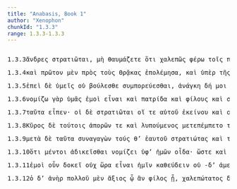 ```yaml
---
title: "Anabasis, Book 1"
author: "Xenophon"
chunkId: "1.3.3"
range: 1.3.3-1.3.3
---
```


<pre class="greek prose syntax" data-urn="urn:cts:greekLit:tlg0032.tlg006"><p><span class="subdoc" data-subdoc="1.3.3">1.3.3</span><span class="sentence"><span class=" vocative" data-def="nar-, ner-, nṛ-, nṛ" data-flags="n-p---mv-" data-head="5" data-id="1" data-lemma="ἀνήρ">ἄνδρες </span><span class=" vocative" data-def="soldier, professional soldier, soldier" data-flags="n-p---mv-" data-head="1" data-id="2" data-lemma="στρατιώτης">στρατιῶται</span><span class=" " data-flags="u--------" data-head="0" data-id="3" data-lemma=",">, </span><span class=" " data-flags="d--------" data-head="5" data-id="4" data-lemma="μή">μὴ </span><span class="verb " data-def="wonder, marvel, marvel at, wonder" data-flags="v2ppia---" data-head="0" data-id="5" data-lemma="θαυμάζω">θαυμάζετε </span><span class=" " data-flags="c--------" data-head="5" data-id="6" data-lemma="ὅτι">ὅτι </span><span class=" " data-def="difficult, hard to bear, painful, grievous, severity" data-flags="d--------" data-head="8" data-id="7" data-lemma="χαλεπός">χαλεπῶς </span><span class="verb " data-def="fero, beran, bhárati" data-flags="v1spia---" data-head="6" data-id="8" data-lemma="φέρω">φέρω </span><span class=" dative" data-flags="l-p---nd-" data-head="11" data-id="9" data-lemma="ὁ">τοῖς </span><span class="verb dative" data-flags="v-pppand-" data-head="11" data-id="10" data-lemma="πάρειμι">παροῦσι </span><span class=" dative" data-def="deed, act, act, occurrence, matter, affair" data-flags="n-p---nd-" data-head="8" data-id="11" data-lemma="πρᾶγμα">πράγμασιν</span><span class=" " data-flags="u--------" data-head="0" data-id="12" data-lemma=".">. </span></span><span class="sentence"><span class=" dative" data-def="I at least, for my part, indeed, for myself, me, we two" data-flags="p-s---md-" data-head="3" data-id="1" data-lemma="ἐγώ">ἐμοὶ </span><span class=" " data-def="for, yes, . . , no, ay doubtless" data-flags="d--------" data-head="16" data-id="2" data-lemma="γάρ">γὰρ </span><span class=" nominative" data-def="guest-friend, guest, visitor" data-flags="n-s---mn-" data-head="5" data-id="3" data-lemma="ξένος">ξένος </span><span class=" nominative" data-def="the elder Cyrus" data-flags="n-s---mn-" data-head="16" data-id="4" data-lemma="Κῦρος">Κῦρος </span><span class="verb " data-def="come into a new state of being, come into being, to be born" data-flags="v3saim---" data-head="16" data-id="5" data-lemma="γίγνομαι">ἐγένετο </span><span class=" " data-flags="d--------" data-head="16" data-id="6" data-lemma="καί">καί </span><span class=" accusative" data-def="I at least, for my part, indeed, for myself, me, we two" data-flags="p-s---ma-" data-head="15" data-id="7" data-lemma="ἐγώ">με </span><span class="verb accusative" data-def="flee, take flight, ran, flee" data-flags="v-sppama-" data-head="15" data-id="8" data-lemma="φεύγω">φεύγοντα </span><span class=" " data-def="from out of, from, out of, forth from" data-flags="r--------" data-head="8" data-id="9" data-lemma="ἐκ">ἐκ </span><span class=" genitive" data-flags="l-s---fg-" data-head="11" data-id="10" data-lemma="ὁ">τῆς </span><span class=" genitive" data-def="of one's fathers, one's fatherland, country, of one's sires" data-flags="n-s---fg-" data-head="9" data-id="11" data-lemma="πατρίς">πατρίδος </span><span class=" accusative" data-flags="l-p---na-" data-head="14" data-id="12" data-lemma="ὁ">τά </span><span class=" " data-flags="d--------" data-head="16" data-id="13" data-lemma="τε">τε </span><span class=" accusative" data-flags="p-p---na-" data-head="15" data-id="14" data-lemma="ἄλλος">ἄλλα </span><span class="verb " data-def="honour, revere, reverence, bestow honours, reward" data-flags="v3saia---" data-head="16" data-id="15" data-lemma="τιμάω">ἐτίμησε </span><span class=" " data-flags="c--------" data-head="0" data-id="16" data-lemma="καί">καὶ </span><span class=" accusative" data-def="numberless, countless, infinite, measureless, immense, in finite, boundless" data-flags="a-p---ma-" data-head="19" data-id="17" data-lemma="μυρίος">μυρίους </span><span class="verb " data-def="Aër, give freely, to be ready to give, offer" data-flags="v3saia---" data-head="16" data-id="18" data-lemma="δίδωμι">ἔδωκε </span><span class=" accusative" data-def="dariku" data-flags="n-p---ma-" data-head="18" data-id="19" data-lemma="Δαρεικός">δαρεικούς</span><span class=" " data-flags="u--------" data-head="0" data-id="20" data-lemma="·">· </span></span><span class="sentence"><span class=" accusative" data-flags="p-p---ma-" data-head="3" data-id="1" data-lemma="ὅς">οὓς </span><span class=" nominative" data-def="I at least, for my part, indeed, for myself, me, we two" data-flags="p-s---mn-" data-head="14" data-id="2" data-lemma="ἐγώ">ἐγὼ </span><span class="verb nominative" data-def="a, take, receive" data-flags="v-sapamn-" data-head="14" data-id="3" data-lemma="λαμβάνω">λαβὼν </span><span class=" " data-flags="d--------" data-head="8" data-id="4" data-lemma="οὐ">οὐκ </span><span class=" " data-def="into, to, into" data-flags="r--------" data-head="8" data-id="5" data-lemma="εἰς">εἰς </span><span class=" accusative" data-flags="l-s---na-" data-head="7" data-id="6" data-lemma="ὁ">τὸ </span><span class=" accusative" data-def="one's own, pertaining to oneself, private, personal, private" data-flags="a-s---na-" data-head="5" data-id="7" data-lemma="ἴδιος">ἴδιον </span><span class="verb " data-def="place, put, lay down, set, down in" data-flags="v1saim---" data-head="11" data-id="8" data-lemma="κατατίθημι">κατεθέμην </span><span class=" dative" data-def="I at least, for my part, indeed, for myself, me, we two" data-flags="p-s---md-" data-head="12" data-id="9" data-lemma="ἐγώ">ἐμοὶ </span><span class=" " data-flags="d--------" data-head="12" data-id="10" data-lemma="οὐ">οὐ </span><span class=" " data-flags="c--------" data-head="14" data-id="11" data-lemma="δέ">-δὲ </span><span class="verb " data-def="squander in luxury, revelling" data-flags="v1saia---" data-head="11" data-id="12" data-lemma="καθηδυπαθέω">καθηδυπάθησα</span><span class=" " data-flags="u--------" data-head="0" data-id="13" data-lemma=",">, </span><span class=" " data-def="otheruise, but, not only . . but" data-flags="c--------" data-head="0" data-id="14" data-lemma="ἀλλά">ἀλλ’ </span><span class=" " data-def="into, to, into" data-flags="r--------" data-head="17" data-id="15" data-lemma="εἰς">εἰς </span><span class=" accusative" data-def="thou, thou at least, for thy part, you two, both of you" data-flags="p-p---ma-" data-head="15" data-id="16" data-lemma="σύ">ὑμᾶς </span><span class="verb " data-def="spend, to spend, defrayed" data-flags="v1siia---" data-head="14" data-id="17" data-lemma="δαπανάω">ἐδαπάνων</span><span class=" " data-flags="u--------" data-head="0" data-id="18" data-lemma=".">. </span></span></p><p><span class="subdoc" data-subdoc="1.3.4">1.3.4</span><span class="sentence"><span class=" " data-flags="d--------" data-head="9" data-id="1" data-lemma="καί">καὶ </span><span class=" accusative" data-flags="a-s---na-" data-head="7" data-id="2" data-lemma="πρῶτος">πρῶτον </span><span class=" " data-def="indeed, of a truth, but, indeed" data-flags="d--------" data-head="9" data-id="3" data-lemma="μέν">μὲν </span><span class=" " data-def="on the side of, in the direction of, from, at, to, práti" data-flags="r--------" data-head="7" data-id="4" data-lemma="πρός">πρὸς </span><span class=" accusative" data-flags="l-p---ma-" data-head="6" data-id="5" data-lemma="ὁ">τοὺς </span><span class=" accusative" data-flags="n-p---ma-" data-head="4" data-id="6" data-lemma="Θράκιος">Θρᾷκας </span><span class="verb " data-def="to be at war, make war, with" data-flags="v1saia---" data-head="9" data-id="7" data-lemma="πολεμέω">ἐπολέμησα</span><span class=" " data-flags="u--------" data-head="0" data-id="8" data-lemma=",">, </span><span class=" " data-flags="c--------" data-head="0" data-id="9" data-lemma="καί">καὶ </span><span class=" " data-def="upaári, ufar, ofer" data-flags="r--------" data-head="13" data-id="10" data-lemma="ὑπέρ">ὑπὲρ </span><span class=" genitive" data-flags="l-s---fg-" data-head="12" data-id="11" data-lemma="ὁ">τῆς </span><span class=" genitive" data-def="part of Phthiotis, Northern Greece, all lands inhabited by Hellenes" data-flags="n-s---fg-" data-head="10" data-id="12" data-lemma="Ἑλλάς">Ἑλλάδος </span><span class="verb " data-def="to be an avenger, exact, seek to exact vengeance for, avenge, avenge" data-flags="v1siie---" data-head="9" data-id="13" data-lemma="τιμωρέω">ἐτιμωρούμην </span><span class=" " data-def="mip, miti, mit, in the midst of, among, between" data-flags="r--------" data-head="13" data-id="14" data-lemma="μετά">μεθ’ </span><span class=" genitive" data-def="thou, thou at least, for thy part, you two, both of you" data-flags="p-p---mg-" data-head="14" data-id="15" data-lemma="σύ">ὑμῶν</span><span class=" " data-flags="u--------" data-head="0" data-id="16" data-lemma=",">, </span><span class=" " data-def="from out of, from, out of, forth from" data-flags="r--------" data-head="21" data-id="17" data-lemma="ἐκ">ἐκ </span><span class=" genitive" data-flags="l-s---fg-" data-head="19" data-id="18" data-lemma="ὁ">τῆς </span><span class=" genitive" data-flags="n-s---fg-" data-head="17" data-id="19" data-lemma="Χερσόνησος">Χερρονήσου </span><span class=" accusative" data-def="self, him, her, it, the very one, the same" data-flags="p-p---ma-" data-head="21" data-id="20" data-lemma="αὐτός">αὐτοὺς </span><span class="verb nominative" data-def="drive out, drive afield, drive out, expel from" data-flags="v-sppamn-" data-head="13" data-id="21" data-lemma="ἐξελαύνω">ἐξελαύνων </span><span class="verb accusative" data-def="will, wish, be willing, wish is will, willed" data-flags="v-pppema-" data-head="20" data-id="22" data-lemma="βούλομαι">βουλομένους </span><span class="verb " data-def="take away from, took, from" data-flags="v--pne---" data-head="22" data-id="23" data-lemma="ἀφαιρέω">ἀφαιρεῖσθαι </span><span class=" accusative" data-flags="l-p---ma-" data-head="26" data-id="24" data-lemma="ὁ">τοὺς </span><span class="verb accusative" data-def="dwell in, to dwell in, dwell in" data-flags="v-pppama-" data-head="26" data-id="25" data-lemma="ἐνοικέω">ἐνοικοῦντας </span><span class=" accusative" data-def="the Thessalian tribe of which Hellen was the reputed chief, non-Egyptian, pagan" data-flags="n-p---ma-" data-head="23" data-id="26" data-lemma="Ἕλλην">Ἕλληνας </span><span class=" accusative" data-flags="l-s---fa-" data-head="28" data-id="27" data-lemma="ὁ">τὴν </span><span class=" accusative" data-def="earth, heaven, land" data-flags="n-s---fa-" data-head="23" data-id="28" data-lemma="γῆ">γῆν</span><span class=" " data-flags="u--------" data-head="0" data-id="29" data-lemma=".">. </span></span><span class="sentence"><span class=" " data-def="" data-flags="c--------" data-head="8" data-id="1" data-lemma="ἐπειδή">ἐπειδὴ </span><span class=" " data-flags="d--------" data-head="8" data-id="2" data-lemma="δέ">δὲ </span><span class=" nominative" data-def="the elder Cyrus" data-flags="n-s---mn-" data-head="4" data-id="3" data-lemma="Κῦρος">Κῦρος </span><span class="verb " data-def="call, summon, they had been summoned, demand, require" data-flags="v3siia---" data-head="1" data-id="4" data-lemma="καλέω">ἐκάλει</span><span class=" " data-flags="u--------" data-head="0" data-id="5" data-lemma=",">, </span><span class="verb nominative" data-def="a, take, receive" data-flags="v-sapamn-" data-head="8" data-id="6" data-lemma="λαμβάνω">λαβὼν </span><span class=" accusative" data-def="thou, thou at least, for thy part, you two, both of you" data-flags="p-p---ma-" data-head="6" data-id="7" data-lemma="σύ">ὑμᾶς </span><span class="verb " data-def="make to go, carry, convey, carry, ferry over" data-flags="v1siie---" data-head="0" data-id="8" data-lemma="πορεύω">ἐπορευόμην</span><span class=" " data-flags="u--------" data-head="0" data-id="9" data-lemma=",">, </span><span class=" " data-def="in that place, there, in which place, where, wherever" data-flags="c--------" data-head="8" data-id="10" data-lemma="ἵνα">ἵνα </span><span class=" " data-flags="c--------" data-head="14" data-id="11" data-lemma="εἰ">εἴ </span><span class=" accusative" data-def="any one, any thing, who? what?, si se" data-flags="p-s---na-" data-head="13" data-id="12" data-lemma="τις">τι </span><span class="verb " data-flags="v3spoe---" data-head="11" data-id="13" data-lemma="δέω">δέοιτο </span><span class="verb " data-def="help, aid, succour, to be of use, service" data-flags="v1spoa---" data-head="10" data-id="14" data-lemma="ὠφελέω">ὠφελοίην </span><span class=" accusative" data-def="self, him, her, it, the very one, the same" data-flags="p-s---ma-" data-head="14" data-id="15" data-lemma="αὐτός">αὐτὸν </span><span class=" " data-def="over against, a/nti, ante" data-flags="r--------" data-head="19" data-id="16" data-lemma="ἀντί">ἀνθ’ </span><span class=" genitive" data-flags="p-p---ng-" data-head="16" data-id="17" data-lemma="ὅς">ὧν </span><span class=" " data-def="well, well, thoroughly, competently, cunning" data-flags="d--------" data-head="19" data-id="18" data-lemma="εὖ">εὖ </span><span class="verb " data-def="have, done to one, suffer, do" data-flags="v1saia---" data-head="14" data-id="19" data-lemma="πάσχω">ἔπαθον </span><span class=" " data-def="úpa, uf, from under" data-flags="r--------" data-head="19" data-id="20" data-lemma="ὑπό">ὑπ’ </span><span class=" genitive" data-def="the person there, that person, thing, the more remote" data-flags="p-s---mg-" data-head="20" data-id="21" data-lemma="ἐκεῖνος">ἐκείνου</span><span class=" " data-flags="u--------" data-head="0" data-id="22" data-lemma=".">. </span></span></p><p><span class="subdoc" data-subdoc="1.3.5">1.3.5</span><span class="sentence"><span class=" " data-flags="c--------" data-head="26" data-id="1" data-lemma="ἐπεί">ἐπεὶ </span><span class=" " data-flags="d--------" data-head="26" data-id="2" data-lemma="δέ">δὲ </span><span class=" nominative" data-def="thou, thou at least, for thy part, you two, both of you" data-flags="p-p---mn-" data-head="5" data-id="3" data-lemma="σύ">ὑμεῖς </span><span class=" " data-flags="d--------" data-head="5" data-id="4" data-lemma="οὐ">οὐ </span><span class="verb " data-def="will, wish, be willing, wish is will, willed" data-flags="v2ppie---" data-head="1" data-id="5" data-lemma="βούλομαι">βούλεσθε </span><span class="verb " data-def="come, go, proceed together, assemble" data-flags="v--pne---" data-head="5" data-id="6" data-lemma="συμπορεύομαι">συμπορεύεσθαι</span><span class=" " data-flags="u--------" data-head="0" data-id="7" data-lemma=",">, </span><span class=" nominative" data-def="force, constraint, necessity, perforce, of necessity, forcibly, by force" data-flags="n-s---fn-" data-head="26" data-id="8" data-lemma="ἀνάγκη">ἀνάγκη </span><span class=" " data-flags="d--------" data-head="8" data-id="9" data-lemma="δή">δή </span><span class=" dative" data-def="I at least, for my part, indeed, for myself, me, we two" data-flags="p-s---md-" data-head="8" data-id="10" data-lemma="ἐγώ">μοι </span><span class=" " data-flags="d--------" data-head="18" data-id="11" data-lemma="ἤ">ἢ </span><span class=" accusative" data-def="thou, thou at least, for thy part, you two, both of you" data-flags="p-p---ma-" data-head="13" data-id="12" data-lemma="σύ">ὑμᾶς </span><span class="verb accusative" data-def="give beforehand, pay in advance, give first, give up" data-flags="v-sapama-" data-head="17" data-id="13" data-lemma="προδίδωμι">προδόντα </span><span class=" dative" data-flags="l-s---fd-" data-head="16" data-id="14" data-lemma="ὁ">τῇ </span><span class=" genitive" data-def="the elder Cyrus" data-flags="n-s---mg-" data-head="16" data-id="15" data-lemma="Κῦρος">Κύρου </span><span class=" dative" data-def="affectionate regard, friendship, loving, affection" data-flags="n-s---fd-" data-head="17" data-id="16" data-lemma="φιλία">φιλίᾳ </span><span class="verb " data-flags="v--pne---" data-head="18" data-id="17" data-lemma="χράω">χρῆσθαι </span><span class=" " data-flags="c--------" data-head="26" data-id="18" data-lemma="ἤ">ἢ </span><span class=" " data-def="on the side of, in the direction of, from, at, to, práti" data-flags="r--------" data-head="21" data-id="19" data-lemma="πρός">πρὸς </span><span class=" accusative" data-def="the person there, that person, thing, the more remote" data-flags="p-s---ma-" data-head="19" data-id="20" data-lemma="ἐκεῖνος">ἐκεῖνον </span><span class="verb accusative" data-def="cheat by lies, beguile, to be cheated, deceived, I am" data-flags="v-sapmma-" data-head="24" data-id="21" data-lemma="ψεύδω">ψευσάμενον </span><span class=" " data-def="mip, miti, mit, in the midst of, among, between" data-flags="r--------" data-head="24" data-id="22" data-lemma="μετά">μεθ’ </span><span class=" genitive" data-def="thou, thou at least, for thy part, you two, both of you" data-flags="p-p---mg-" data-head="22" data-id="23" data-lemma="σύ">ὑμῶν </span><span class="verb " data-flags="v--pna---" data-head="18" data-id="24" data-lemma="εἰμί">εἶναι</span><span class=" " data-flags="u--------" data-head="0" data-id="25" data-lemma=".">. </span></span><span class="sentence"><span class=" " data-flags="c--------" data-head="7" data-id="1" data-lemma="εἰ">εἰ </span><span class=" " data-def="indeed, of a truth, but, indeed" data-flags="d--------" data-head="10" data-id="2" data-lemma="μέν">μὲν </span><span class=" " data-flags="d--------" data-head="7" data-id="3" data-lemma="δή">δὴ </span><span class=" accusative" data-def="observant of custom, rule, of social rule, well-ordered, civilized" data-flags="a-p---na-" data-head="5" data-id="4" data-lemma="δίκαιος">δίκαια </span><span class="verb " data-def="make, do, make, produce" data-flags="v1sasa---" data-head="1" data-id="5" data-lemma="ποιέω">ποιήσω </span><span class=" " data-flags="d--------" data-head="7" data-id="6" data-lemma="οὐ">οὐκ </span><span class="verb " data-def="" data-flags="v1sria---" data-head="10" data-id="7" data-lemma="οἶδα">οἶδα</span><span class=" " data-flags="u--------" data-head="0" data-id="8" data-lemma=",">, </span><span class="verb " data-def="take with the hand, grasp, seize, to take, having taken up" data-flags="v1sfim---" data-head="13" data-id="9" data-lemma="αἱρέω">αἱρήσομαι </span><span class=" " data-flags="c--------" data-head="0" data-id="10" data-lemma="δέ">δ’ </span><span class=" " data-def="certainly, in fact, really, really" data-flags="d--------" data-head="13" data-id="11" data-lemma="οὖν">οὖν </span><span class=" accusative" data-def="thou, thou at least, for thy part, you two, both of you" data-flags="p-p---ma-" data-head="9" data-id="12" data-lemma="σύ">ὑμᾶς </span><span class=" " data-flags="c--------" data-head="10" data-id="13" data-lemma="καί">καὶ </span><span class=" " data-def="with, Beiträge zur Lehre von den griechischen Präpositionen, in company with, together with" data-flags="r--------" data-head="20" data-id="14" data-lemma="σύν">σὺν </span><span class=" dative" data-def="thou, thou at least, for thy part, you two, both of you" data-flags="p-p---md-" data-head="14" data-id="15" data-lemma="σύ">ὑμῖν </span><span class=" nominative" data-flags="p-s---nn-" data-head="19" data-id="16" data-lemma="ὅς">ὅ </span><span class=" nominative" data-def="any one, any thing, who? what?, si se" data-flags="a-s---nn_" data-head="16" data-id="17" data-lemma="τις">τι </span><span class=" " data-flags="d--------" data-head="19" data-id="18" data-lemma="ἄν">ἂν </span><span class="verb " data-flags="v3spsa---" data-head="20" data-id="19" data-lemma="δέω">δέῃ </span><span class="verb " data-def="persuade, obey, obey" data-flags="v1sfim---" data-head="13" data-id="20" data-lemma="πείθω">πείσομαι</span><span class=" " data-flags="u--------" data-head="0" data-id="21" data-lemma=".">. </span></span><span class="sentence"><span class=" " data-flags="d--------" data-head="22" data-id="1" data-lemma="καί">καὶ </span><span class=" " data-flags="d--------" data-head="3" data-id="2" data-lemma="οὔποτε">οὔποτε </span><span class="verb " data-def="verbum, word, will say" data-flags="v3sfia---" data-head="22" data-id="3" data-lemma="ἐρῶ">ἐρεῖ </span><span class=" nominative" data-def="not one, no one, none, no set" data-flags="p-s---mn-" data-head="3" data-id="4" data-lemma="οὐδείς">οὐδεὶς </span><span class=" " data-def="so, thus, as, how" data-flags="c--------" data-head="3" data-id="5" data-lemma="ὡς">ὡς </span><span class=" nominative" data-def="I at least, for my part, indeed, for myself, me, we two" data-flags="p-s---mn-" data-head="20" data-id="6" data-lemma="ἐγώ">ἐγὼ </span><span class=" accusative" data-def="the Thessalian tribe of which Hellen was the reputed chief, non-Egyptian, pagan" data-flags="n-p---ma-" data-head="8" data-id="7" data-lemma="Ἕλλην">Ἕλληνας </span><span class="verb nominative" data-def="lead, carry, fetch, bring, taking, take with one" data-flags="v-sapamn-" data-head="20" data-id="8" data-lemma="ἄγω">ἀγαγὼν </span><span class=" " data-def="into, to, into" data-flags="r--------" data-head="8" data-id="9" data-lemma="εἰς">εἰς </span><span class=" accusative" data-flags="l-p---ma-" data-head="11" data-id="10" data-lemma="ὁ">τοὺς </span><span class=" accusative" data-def="barbarous, non-Greek, foreign, all non-Greek-speaking peoples" data-flags="n-p---ma-" data-head="9" data-id="11" data-lemma="βάρβαρος">βαρβάρους</span><span class=" " data-flags="u--------" data-head="0" data-id="12" data-lemma=",">, </span><span class="verb nominative" data-def="give beforehand, pay in advance, give first, give up" data-flags="v-sapamn-" data-head="20" data-id="13" data-lemma="προδίδωμι">προδοὺς </span><span class=" accusative" data-flags="l-p---ma-" data-head="15" data-id="14" data-lemma="ὁ">τοὺς </span><span class=" accusative" data-def="the Thessalian tribe of which Hellen was the reputed chief, non-Egyptian, pagan" data-flags="n-p---ma-" data-head="13" data-id="15" data-lemma="Ἕλλην">Ἕλληνας </span><span class=" accusative" data-flags="l-s---fa-" data-head="19" data-id="16" data-lemma="ὁ">τὴν </span><span class=" genitive" data-flags="l-p---mg-" data-head="18" data-id="17" data-lemma="ὁ">τῶν </span><span class=" genitive" data-def="barbarous, non-Greek, foreign, all non-Greek-speaking peoples" data-flags="n-p---mg-" data-head="19" data-id="18" data-lemma="βάρβαρος">βαρβάρων </span><span class=" accusative" data-def="affectionate regard, friendship, loving, affection" data-flags="n-s---fa-" data-head="20" data-id="19" data-lemma="φιλία">φιλίαν </span><span class="verb " data-def="take with the hand, grasp, seize, to take, having taken up" data-flags="v1saim---" data-head="5" data-id="20" data-lemma="αἱρέω">εἱλόμην</span><span class=" " data-flags="u--------" data-head="0" data-id="21" data-lemma=",">, </span><span class=" " data-def="otheruise, but, not only . . but" data-flags="c--------" data-head="0" data-id="22" data-lemma="ἀλλά">ἀλλ’ </span><span class=" " data-flags="c--------" data-head="33" data-id="23" data-lemma="ἐπεί">ἐπεὶ </span><span class=" nominative" data-def="thou, thou at least, for thy part, you two, both of you" data-flags="p-p---mn-" data-head="27" data-id="24" data-lemma="σύ">ὑμεῖς </span><span class=" dative" data-def="I at least, for my part, indeed, for myself, me, we two" data-flags="p-s---md-" data-head="28" data-id="25" data-lemma="ἐγώ">ἐμοὶ </span><span class=" " data-flags="d--------" data-head="27" data-id="26" data-lemma="οὐ">οὐ </span><span class="verb " data-def="to be willing, wish, wish to" data-flags="v2ppia---" data-head="23" data-id="27" data-lemma="ἐθέλω">θέλετε </span><span class="verb " data-def="persuade, obey, obey" data-flags="v--pne---" data-head="27" data-id="28" data-lemma="πείθω">πείθεσθαι</span><span class=" " data-flags="u--------" data-head="0" data-id="29" data-lemma=",">, </span><span class=" nominative" data-def="I at least, for my part, indeed, for myself, me, we two" data-flags="p-s---mn-" data-head="33" data-id="30" data-lemma="ἐγώ">ἐγὼ </span><span class=" " data-def="with, Beiträge zur Lehre von den griechischen Präpositionen, in company with, together with" data-flags="r--------" data-head="33" data-id="31" data-lemma="σύν">σὺν </span><span class=" dative" data-def="thou, thou at least, for thy part, you two, both of you" data-flags="p-p---md-" data-head="31" data-id="32" data-lemma="σύ">ὑμῖν </span><span class="verb " data-def="" data-flags="v1sfim---" data-head="34" data-id="33" data-lemma="ἕπομαι">ἕψομαι </span><span class=" " data-flags="c--------" data-head="22" data-id="34" data-lemma="καί">καὶ </span><span class=" nominative" data-flags="p-s---nn-" data-head="38" data-id="35" data-lemma="ὅς">ὅ </span><span class=" nominative" data-def="any one, any thing, who? what?, si se" data-flags="a-s---nn_" data-head="35" data-id="36" data-lemma="τις">τι </span><span class=" " data-flags="d--------" data-head="38" data-id="37" data-lemma="ἄν">ἂν </span><span class="verb " data-flags="v3spsa---" data-head="39" data-id="38" data-lemma="δέω">δέῃ </span><span class="verb " data-def="persuade, obey, obey" data-flags="v1sfim---" data-head="34" data-id="39" data-lemma="πείθω">πείσομαι</span><span class=" " data-flags="u--------" data-head="0" data-id="40" data-lemma=".">. </span></span></p><p><span class="subdoc" data-subdoc="1.3.6">1.3.6</span><span class="sentence"><span class="verb " data-def="use customarily, practise, to have, in common use" data-flags="v1spia---" data-head="13" data-id="1" data-lemma="νομίζω">νομίζω </span><span class=" " data-def="for, yes, . . , no, ay doubtless" data-flags="d--------" data-head="13" data-id="2" data-lemma="γάρ">γὰρ </span><span class=" accusative" data-def="thou, thou at least, for thy part, you two, both of you" data-flags="p-p---ma-" data-head="5" data-id="3" data-lemma="σύ">ὑμᾶς </span><span class=" dative" data-def="I at least, for my part, indeed, for myself, me, we two" data-flags="p-s---md-" data-head="10" data-id="4" data-lemma="ἐγώ">ἐμοὶ </span><span class="verb " data-flags="v--pna---" data-head="1" data-id="5" data-lemma="εἰμί">εἶναι </span><span class=" " data-flags="d--------" data-head="10" data-id="6" data-lemma="καί">καὶ </span><span class=" accusative" data-def="of one's fathers, one's fatherland, country, of one's sires" data-flags="n-s---fa-" data-head="10" data-id="7" data-lemma="πατρίς">πατρίδα </span><span class=" " data-flags="d--------" data-head="10" data-id="8" data-lemma="καί">καὶ </span><span class=" accusative" data-flags="n-p---ma-" data-head="10" data-id="9" data-lemma="φίλος">φίλους </span><span class=" " data-flags="c--------" data-head="5" data-id="10" data-lemma="καί">καὶ </span><span class=" accusative" data-def="fighting along with, leagued, allied with, ally" data-flags="n-p---ma-" data-head="10" data-id="11" data-lemma="σύμμαχος">συμμάχους</span><span class=" " data-flags="u--------" data-head="0" data-id="12" data-lemma=",">, </span><span class=" " data-flags="c--------" data-head="0" data-id="13" data-lemma="καί">καὶ </span><span class=" " data-def="with, Beiträge zur Lehre von den griechischen Präpositionen, in company with, together with" data-flags="r--------" data-head="19" data-id="14" data-lemma="σύν">σὺν </span><span class=" dative" data-def="thou, thou at least, for thy part, you two, both of you" data-flags="p-p---md-" data-head="14" data-id="15" data-lemma="σύ">ὑμῖν </span><span class=" " data-def="indeed, of a truth, but, indeed" data-flags="d--------" data-head="26" data-id="16" data-lemma="μέν">μὲν </span><span class=" " data-flags="d--------" data-head="19" data-id="17" data-lemma="ἄν">ἂν </span><span class="verb " data-def="forebode, presage, expect, suspect" data-flags="v1spie---" data-head="26" data-id="18" data-lemma="οἴομαι">οἶμαι </span><span class="verb " data-flags="v--pna---" data-head="18" data-id="19" data-lemma="εἰμί">εἶναι </span><span class=" nominative" data-def="valued, held in honour, worthy, valuable, prized" data-flags="a-s---mn-" data-head="19" data-id="20" data-lemma="τίμιος">τίμιος </span><span class=" " data-def="in some places, somewhere or other, wherever" data-flags="d--------" data-head="23" data-id="21" data-lemma="ὅπου">ὅπου </span><span class=" " data-def="if haply, if, soever" data-flags="c--------" data-head="19" data-id="22" data-lemma="ἐάν">ἂν </span><span class="verb " data-flags="v1spsa---" data-head="22" data-id="23" data-lemma="εἰμί">ὦ</span><span class=" " data-flags="u--------" data-head="0" data-id="24" data-lemma=",">, </span><span class=" genitive" data-def="thou, thou at least, for thy part, you two, both of you" data-flags="p-p---mg-" data-head="27" data-id="25" data-lemma="σύ">ὑμῶν </span><span class=" " data-flags="c--------" data-head="13" data-id="26" data-lemma="δέ">δὲ </span><span class=" nominative" data-def="desolate, lonely, solitary, desert parts, empty" data-flags="a-s---mn-" data-head="28" data-id="27" data-lemma="ἐρῆμος">ἔρημος </span><span class="verb nominative" data-flags="v-sppamn-" data-head="32" data-id="28" data-lemma="εἰμί">ὢν </span><span class=" " data-flags="d--------" data-head="31" data-id="29" data-lemma="οὐ">οὐκ </span><span class=" " data-flags="d--------" data-head="33" data-id="30" data-lemma="ἄν">ἂν </span><span class=" nominative" data-def="sufficing, becoming, befitting, sufficient, competent to do, sufficient" data-flags="a-s---mn-" data-head="33" data-id="31" data-lemma="ἱκανός">ἱκανὸς </span><span class="verb " data-def="forebode, presage, expect, suspect" data-flags="v1spie---" data-head="26" data-id="32" data-lemma="οἴομαι">οἶμαι </span><span class="verb " data-flags="v--pna---" data-head="32" data-id="33" data-lemma="εἰμί">εἶναι </span><span class=" " data-flags="d--------" data-head="38" data-id="34" data-lemma="οὔ">οὔ </span><span class=" " data-flags="d--------" data-head="40" data-id="35" data-lemma="τε">-τ’ </span><span class=" " data-flags="d--------" data-head="38" data-id="36" data-lemma="ἄν">ἂν </span><span class=" accusative" data-flags="n-s---ma-" data-head="38" data-id="37" data-lemma="φίλος">φίλον </span><span class="verb " data-def="help, aid, succour, to be of use, service" data-flags="v--ana---" data-head="40" data-id="38" data-lemma="ὠφελέω">ὠφελῆσαι </span><span class=" " data-flags="d--------" data-head="43" data-id="39" data-lemma="οὔ">οὔ </span><span class=" " data-flags="c--------" data-head="31" data-id="40" data-lemma="τε">-τ’ </span><span class=" " data-flags="d--------" data-head="43" data-id="41" data-lemma="ἄν">ἂν </span><span class=" accusative" data-def="hated, hateful, hateful, hating, hostile" data-flags="n-s---ma-" data-head="43" data-id="42" data-lemma="ἐχθρός">ἐχθρὸν </span><span class="verb " data-def="raák[snull ]ati, ward off, turn aside, will ward" data-flags="v--anm---" data-head="40" data-id="43" data-lemma="ἀλέξω">ἀλέξασθαι</span><span class=" " data-flags="u--------" data-head="0" data-id="44" data-lemma=".">. </span></span><span class="sentence"><span class=" " data-def="so, thus, as, how" data-flags="d--------" data-head="4" data-id="1" data-lemma="ὡς">ὡς </span><span class=" genitive" data-def="I at least, for my part, indeed, for myself, me, we two" data-flags="p-s---mg-" data-head="4" data-id="2" data-lemma="ἐγώ">ἐμοῦ </span><span class=" " data-def="certainly, in fact, really, really" data-flags="d--------" data-head="12" data-id="3" data-lemma="οὖν">οὖν </span><span class="verb genitive" data-flags="v-sppamg-" data-head="12" data-id="4" data-lemma="εἶμι">ἰόντος </span><span class=" " data-def="by which, what way, in which, what direction" data-flags="d--------" data-head="14" data-id="5" data-lemma="ὅπη">ὅπῃ </span><span class=" " data-flags="d--------" data-head="12" data-id="6" data-lemma="ἄν">ἂν </span><span class=" " data-flags="d--------" data-head="8" data-id="7" data-lemma="καί">καὶ </span><span class=" nominative" data-def="thou, thou at least, for thy part, you two, both of you" data-flags="p-p---mn-" data-head="14" data-id="8" data-lemma="σύ">ὑμεῖς </span><span class=" " data-def="in this way, manner, so, thus, thus, as follows" data-flags="d--------" data-head="12" data-id="9" data-lemma="οὕτως">οὕτω </span><span class=" accusative" data-flags="l-s---fa-" data-head="11" data-id="10" data-lemma="ὁ">τὴν </span><span class=" accusative" data-def="means of knowing, mark, token, organ by which one perceives" data-flags="n-s---fa-" data-head="12" data-id="11" data-lemma="γνώμη">γνώμην </span><span class="verb " data-flags="v2ppia---" data-head="0" data-id="12" data-lemma="ἔχω">ἔχετε</span><span class=" " data-flags="u--------" data-head="0" data-id="13" data-lemma=".">. </span></span></p><p><span class="subdoc" data-subdoc="1.3.7">1.3.7</span><span class="sentence"><span class=" accusative" data-def="this, u, this man here" data-flags="p-p---na-" data-head="2" data-id="1" data-lemma="οὗτος">ταῦτα </span><span class="verb " data-def="said, avocam, vac" data-flags="v3saia---" data-head="0" data-id="2" data-lemma="εἶπον">εἶπεν</span><span class=" " data-flags="u--------" data-head="0" data-id="3" data-lemma="·">· </span></span><span class="sentence"><span class=" nominative" data-flags="l-p---mn-" data-head="3" data-id="1" data-lemma="ὁ">οἱ </span><span class=" " data-flags="d--------" data-head="19" data-id="2" data-lemma="δέ">δὲ </span><span class=" nominative" data-def="soldier, professional soldier, soldier" data-flags="n-p---mn-" data-head="8" data-id="3" data-lemma="στρατιώτης">στρατιῶται </span><span class=" nominative" data-flags="l-p---mn-" data-head="3" data-id="4" data-lemma="ὁ">οἵ </span><span class=" " data-flags="d--------" data-head="8" data-id="5" data-lemma="τε">τε </span><span class=" genitive" data-def="self, him, her, it, the very one, the same" data-flags="a-s---mg-" data-head="7" data-id="6" data-lemma="αὐτός">αὐτοῦ </span><span class=" genitive" data-def="the person there, that person, thing, the more remote" data-flags="p-s---mg-" data-head="3" data-id="7" data-lemma="ἐκεῖνος">ἐκείνου </span><span class=" " data-flags="c--------" data-head="19" data-id="8" data-lemma="καί">καὶ </span><span class=" nominative" data-flags="l-p---mn-" data-head="10" data-id="9" data-lemma="ὁ">οἱ </span><span class=" nominative" data-flags="p-p---mn-" data-head="8" data-id="10" data-lemma="ἄλλος">ἄλλοι </span><span class=" accusative" data-def="this, u, this man here" data-flags="p-p---na-" data-head="21" data-id="11" data-lemma="οὗτος">ταῦτα </span><span class="verb nominative" data-def="hear, hear, hear of, hear tell of" data-flags="v-papamn-" data-head="19" data-id="12" data-lemma="ἀκούω">ἀκούσαντες </span><span class=" " data-flags="c--------" data-head="21" data-id="13" data-lemma="ὅτι">ὅτι </span><span class=" " data-flags="d--------" data-head="15" data-id="14" data-lemma="οὐ">οὐ </span><span class="verb " data-def="Spir. Prooem., Eratosth.Prooem, say, affirm, assert, shall we say of" data-flags="v3spoa---" data-head="13" data-id="15" data-lemma="φημί">φαίη </span><span class=" " data-def="beside, from the side of, from beside, from, beside" data-flags="r--------" data-head="18" data-id="16" data-lemma="παρά">παρὰ </span><span class=" accusative" data-def="king, chief, captain, judge" data-flags="n-s---ma-" data-head="16" data-id="17" data-lemma="βασιλεύς">βασιλέα </span><span class="verb " data-def="make to go, carry, convey, carry, ferry over" data-flags="v--pne---" data-head="15" data-id="18" data-lemma="πορεύω">πορεύεσθαι </span><span class="verb " data-def="approve, applaud, commend, agree with, side with, assent, agree" data-flags="v3paia---" data-head="0" data-id="19" data-lemma="ἐπαινέω">ἐπῄνεσαν</span><span class=" " data-flags="u--------" data-head="0" data-id="20" data-lemma="·">· </span></span><span class="sentence"><span class=" " data-def="beside, from the side of, from beside, from, beside" data-flags="r--------" data-head="15" data-id="1" data-lemma="παρά">παρὰ </span><span class=" " data-flags="d--------" data-head="15" data-id="2" data-lemma="δέ">δὲ </span><span class=" genitive" data-flags="n-s---mg-" data-head="4" data-id="3" data-lemma="Ξένιος">Ξενίου </span><span class=" " data-flags="c--------" data-head="1" data-id="4" data-lemma="καί">καὶ </span><span class=" genitive" data-flags="n-s---mg-" data-head="4" data-id="5" data-lemma="Πασίων">Πασίωνος </span><span class=" nominative" data-flags="a-p---mnc" data-head="15" data-id="6" data-lemma="πλείων">πλείους </span><span class=" " data-flags="c--------" data-head="6" data-id="7" data-lemma="ἤ">ἢ </span><span class=" nominative" data-def="two thousand, Criti" data-flags="a-p---mn-" data-head="19" data-id="8" data-lemma="δισχίλιοι">δισχίλιοι </span><span class="verb nominative" data-def="a, take, receive" data-flags="v-papamn-" data-head="15" data-id="9" data-lemma="λαμβάνω">λαβόντες </span><span class=" accusative" data-flags="l-p---na-" data-head="11" data-id="10" data-lemma="ὁ">τὰ </span><span class=" accusative" data-def="tool, implement, tackle, tackling, ropes, halyards" data-flags="n-p---na-" data-head="12" data-id="11" data-lemma="ὅπλον">ὅπλα </span><span class=" " data-flags="c--------" data-head="9" data-id="12" data-lemma="καί">καὶ </span><span class=" accusative" data-flags="l-p---na-" data-head="14" data-id="13" data-lemma="ὁ">τὰ </span><span class=" accusative" data-flags="a-p---na-" data-head="12" data-id="14" data-lemma="σκευοφόρος">σκευοφόρα </span><span class="verb " data-def="encamp, bivouac, take up a position, to be stationed" data-flags="v3paim---" data-head="0" data-id="15" data-lemma="στρατοπεδεύω">ἐστρατοπεδεύσαντο </span><span class=" " data-def="beside, from the side of, from beside, from, beside" data-flags="r--------" data-head="15" data-id="16" data-lemma="παρά">παρὰ </span><span class=" dative" data-flags="n-s---md-" data-head="16" data-id="17" data-lemma="Κλέαρχος">Κλεάρχῳ</span><span class=" " data-flags="u--------" data-head="0" data-id="18" data-lemma=".">. </span></span></p><p><span class="subdoc" data-subdoc="1.3.8">1.3.8</span><span class="sentence"><span class=" nominative" data-def="the elder Cyrus" data-flags="n-s---mn-" data-head="8" data-id="1" data-lemma="Κῦρος">Κῦρος </span><span class=" " data-flags="d--------" data-head="8" data-id="2" data-lemma="δέ">δὲ </span><span class=" dative" data-def="this, u, this man here" data-flags="p-p---nd-" data-head="4" data-id="3" data-lemma="οὗτος">τούτοις </span><span class="verb nominative" data-flags="v-sppamn-" data-head="6" data-id="4" data-lemma="ἀπορέω">ἀπορῶν </span><span class=" " data-flags="d--------" data-head="6" data-id="5" data-lemma="τε">τε </span><span class=" " data-flags="c--------" data-head="8" data-id="6" data-lemma="καί">καὶ </span><span class="verb nominative" data-def="grieve, vex, distresses, does" data-flags="v-sppemn-" data-head="6" data-id="7" data-lemma="λυπέω">λυπούμενος </span><span class="verb " data-def="send after, for, having sent for" data-flags="v3siie---" data-head="0" data-id="8" data-lemma="μεταπέμπω">μετεπέμπετο </span><span class=" accusative" data-flags="l-s---ma-" data-head="10" data-id="9" data-lemma="ὁ">τὸν </span><span class=" accusative" data-flags="n-s---ma-" data-head="8" data-id="10" data-lemma="Κλέαρχος">Κλέαρχον</span><span class=" " data-flags="u--------" data-head="0" data-id="11" data-lemma="·">· </span></span><span class="sentence"><span class=" nominative" data-flags="l-s---mn-" data-head="9" data-id="1" data-lemma="ὁ">ὁ </span><span class=" " data-flags="d--------" data-head="9" data-id="2" data-lemma="δέ">δὲ </span><span class="verb " data-def="ibo, start, set out, was setting out" data-flags="v--pna---" data-head="6" data-id="3" data-lemma="ἔρχομαι">ἰέναι </span><span class=" " data-def="indeed, of a truth, but, indeed" data-flags="d--------" data-head="9" data-id="4" data-lemma="μέν">μὲν </span><span class=" " data-flags="d--------" data-head="6" data-id="5" data-lemma="οὐ">οὐκ </span><span class="verb " data-def="to be willing, wish, wish to" data-flags="v3siia---" data-head="9" data-id="6" data-lemma="ἐθέλω">ἤθελε</span><span class=" " data-flags="u--------" data-head="0" data-id="7" data-lemma=",">, </span><span class=" " data-def="secretly, by stealth, treacherously, imperceptibly" data-flags="d--------" data-head="12" data-id="8" data-lemma="λάθρῃ">λάθρᾳ </span><span class=" " data-flags="c--------" data-head="0" data-id="9" data-lemma="δέ">δὲ </span><span class=" genitive" data-flags="l-p---mg-" data-head="11" data-id="10" data-lemma="ὁ">τῶν </span><span class=" genitive" data-def="soldier, professional soldier, soldier" data-flags="n-p---mg-" data-head="8" data-id="11" data-lemma="στρατιώτης">στρατιωτῶν </span><span class="verb nominative" data-def="send, send, on" data-flags="v-sppamn-" data-head="15" data-id="12" data-lemma="πέμπω">πέμπων </span><span class=" dative" data-def="self, him, her, it, the very one, the same" data-flags="p-s---md-" data-head="12" data-id="13" data-lemma="αὐτός">αὐτῷ </span><span class=" accusative" data-def="messenger, envoy, one that announces, tells" data-flags="n-s---ma-" data-head="12" data-id="14" data-lemma="ἄγγελος">ἄγγελον </span><span class="verb " data-flags="v3siia---" data-head="9" data-id="15" data-lemma="λέγω">ἔλεγε </span><span class="verb " data-def="to be of good courage, to be over-bold, fear not" data-flags="v--pna---" data-head="15" data-id="16" data-lemma="θαρσέω">θαρρεῖν </span><span class=" " data-def="so, thus, as, how" data-flags="d--------" data-head="18" data-id="17" data-lemma="ὡς">ὡς </span><span class="verb genitive" data-def="set down, bring, to land" data-flags="v-pfpmng-" data-head="15" data-id="18" data-lemma="καθίστημι">καταστησομένων </span><span class=" genitive" data-def="this, u, this man here" data-flags="p-p---ng-" data-head="18" data-id="19" data-lemma="οὗτος">τούτων </span><span class=" " data-def="into, to, into" data-flags="r--------" data-head="18" data-id="20" data-lemma="εἰς">εἰς </span><span class=" accusative" data-flags="l-s---na-" data-head="22" data-id="21" data-lemma="ὁ">τὸ </span><span class="verb accusative" data-flags="v-sppana-" data-head="20" data-id="22" data-lemma="δέω">δέον</span><span class=" " data-flags="u--------" data-head="0" data-id="23" data-lemma=".">. </span></span><span class="sentence"><span class="verb " data-def="send after, for, having sent for" data-flags="v--pne---" data-head="3" data-id="1" data-lemma="μεταπέμπω">μεταπέμπεσθαι </span><span class=" " data-flags="d--------" data-head="3" data-id="2" data-lemma="δέ">δ’ </span><span class="verb " data-def="urge, drive on, exhort, bid, order" data-flags="v3siia---" data-head="0" data-id="3" data-lemma="κελεύω">ἐκέλευεν </span><span class=" accusative" data-def="self, him, her, it, the very one, the same" data-flags="p-s---ma-" data-head="1" data-id="4" data-lemma="αὐτός">αὐτόν</span><span class=" " data-flags="u--------" data-head="0" data-id="5" data-lemma="·">· </span></span><span class="sentence"><span class=" nominative" data-def="self, him, her, it, the very one, the same" data-flags="p-s---mn-" data-head="4" data-id="1" data-lemma="αὐτός">αὐτὸς </span><span class=" " data-flags="d--------" data-head="4" data-id="2" data-lemma="δέ">δ’ </span><span class=" " data-flags="d--------" data-head="4" data-id="3" data-lemma="οὐ">οὐκ </span><span class="verb " data-def="Spir. Prooem., Eratosth.Prooem, say, affirm, assert, shall we say of" data-flags="v3siia---" data-head="0" data-id="4" data-lemma="φημί">ἔφη </span><span class="verb " data-def="ibo, start, set out, was setting out" data-flags="v--pna---" data-head="4" data-id="5" data-lemma="ἔρχομαι">ἰέναι</span><span class=" " data-flags="u--------" data-head="0" data-id="6" data-lemma=".">. </span></span></p><p><span class="subdoc" data-subdoc="1.3.9">1.3.9</span><span class="sentence"><span class=" " data-def="mip, miti, mit, in the midst of, among, between" data-flags="r--------" data-head="19" data-id="1" data-lemma="μετά">μετὰ </span><span class=" " data-flags="d--------" data-head="19" data-id="2" data-lemma="δέ">δὲ </span><span class=" accusative" data-def="this, u, this man here" data-flags="p-p---na-" data-head="1" data-id="3" data-lemma="οὗτος">ταῦτα </span><span class="verb nominative" data-def="bring together, gather together, to, crowd" data-flags="v-sapamn-" data-head="19" data-id="4" data-lemma="συνάγω">συναγαγὼν </span><span class=" accusative" data-flags="l-p---ma-" data-head="8" data-id="5" data-lemma="ὁ">τούς </span><span class=" " data-flags="d--------" data-head="13" data-id="6" data-lemma="τε">θ’ </span><span class=" genitive" data-def="Stadtrecht von Gortyn, of himself, herself, itself, itself, absolutely" data-flags="p-s---mg-" data-head="8" data-id="7" data-lemma="ἑαυτοῦ">ἑαυτοῦ </span><span class=" accusative" data-def="soldier, professional soldier, soldier" data-flags="n-p---ma-" data-head="13" data-id="8" data-lemma="στρατιώτης">στρατιώτας </span><span class=" " data-flags="d--------" data-head="13" data-id="9" data-lemma="καί">καὶ </span><span class=" accusative" data-flags="l-p---ma-" data-head="11" data-id="10" data-lemma="ὁ">τοὺς </span><span class="verb accusative" data-def="come, go to, visit" data-flags="v-papama-" data-head="13" data-id="11" data-lemma="προσέρχομαι">προσελθόντας </span><span class=" dative" data-def="self, him, her, it, the very one, the same" data-flags="p-s---md-" data-head="11" data-id="12" data-lemma="αὐτός">αὐτῷ </span><span class=" " data-flags="c--------" data-head="4" data-id="13" data-lemma="καί">καὶ </span><span class=" genitive" data-flags="l-p---mg-" data-head="15" data-id="14" data-lemma="ὁ">τῶν </span><span class=" genitive" data-flags="p-p---mg-" data-head="17" data-id="15" data-lemma="ἄλλος">ἄλλων </span><span class=" accusative" data-flags="l-s---ma-" data-head="17" data-id="16" data-lemma="ὁ">τὸν </span><span class="verb accusative" data-def="will, wish, be willing, wish is will, willed" data-flags="v-sppema-" data-head="13" data-id="17" data-lemma="βούλομαι">βουλόμενον</span><span class=" " data-flags="u--------" data-head="0" data-id="18" data-lemma=",">, </span><span class="verb " data-flags="v3saia---" data-head="0" data-id="19" data-lemma="λέγω">ἔλεξε </span><span class=" accusative" data-def="such as this, such as you see, so great, so bad" data-flags="p-p---na-" data-head="19" data-id="20" data-lemma="τοιόσδε">τοιάδε</span><span class=" " data-flags="u--------" data-head="0" data-id="21" data-lemma=".">. </span></span><span class="sentence"><span class=" vocative" data-def="nar-, ner-, nṛ-, nṛ" data-flags="n-p---mv-" data-head="20" data-id="1" data-lemma="ἀνήρ">ἄνδρες </span><span class=" vocative" data-def="soldier, professional soldier, soldier" data-flags="n-p---mv-" data-head="1" data-id="2" data-lemma="στρατιώτης">στρατιῶται</span><span class=" " data-flags="u--------" data-head="0" data-id="3" data-lemma=",">, </span><span class=" nominative" data-flags="l-p---nn-" data-head="11" data-id="4" data-lemma="ὁ">τὰ </span><span class=" " data-def="indeed, of a truth, but, indeed" data-flags="d--------" data-head="20" data-id="5" data-lemma="μέν">μὲν </span><span class=" " data-flags="d--------" data-head="20" data-id="6" data-lemma="δή">δὴ </span><span class=" genitive" data-def="the elder Cyrus" data-flags="n-s---mg-" data-head="4" data-id="7" data-lemma="Κῦρος">Κύρου </span><span class=" nominative" data-flags="a-s---nn-" data-head="20" data-id="8" data-lemma="δῆλος">δῆλον </span><span class=" " data-flags="c--------" data-head="20" data-id="9" data-lemma="ὅτι">ὅτι </span><span class=" " data-def="in this way, manner, so, thus, thus, as follows" data-flags="d--------" data-head="11" data-id="10" data-lemma="οὕτως">οὕτως </span><span class="verb " data-flags="v3spia---" data-head="9" data-id="11" data-lemma="ἔχω">ἔχει </span><span class=" " data-def="on the side of, in the direction of, from, at, to, práti" data-flags="r--------" data-head="11" data-id="12" data-lemma="πρός">πρὸς </span><span class=" accusative" data-def="I at least, for my part, indeed, for myself, me, we two" data-flags="p-p---ma-" data-head="12" data-id="13" data-lemma="ἐγώ">ἡμᾶς </span><span class=" " data-def="like as, even as, as for instance, just as" data-flags="c--------" data-head="10" data-id="14" data-lemma="ὥσπερ">ὥσπερ </span><span class=" nominative" data-flags="l-p---nn-" data-head="16" data-id="15" data-lemma="ὁ">τὰ </span><span class=" nominative" data-def="our, our case, our part" data-flags="a-p---nn-" data-head="21" data-id="16" data-lemma="ἡμέτερος">ἡμέτερα </span><span class=" " data-def="on the side of, in the direction of, from, at, to, práti" data-flags="r--------" data-head="21" data-id="17" data-lemma="πρός">πρὸς </span><span class=" accusative" data-def="the person there, that person, thing, the more remote" data-flags="p-s---ma-" data-head="17" data-id="18" data-lemma="ἐκεῖνος">ἐκεῖνον</span><span class=" " data-flags="u--------" data-head="0" data-id="19" data-lemma="·">· </span></span><span class="sentence"><span class=" " data-flags="d--------" data-head="6" data-id="1" data-lemma="οὔ">οὔ </span><span class=" " data-flags="d--------" data-head="16" data-id="2" data-lemma="τε">-τε </span><span class=" " data-def="for, yes, . . , no, ay doubtless" data-flags="d--------" data-head="16" data-id="3" data-lemma="γάρ">γὰρ </span><span class=" nominative" data-def="I at least, for my part, indeed, for myself, me, we two" data-flags="p-p---mn-" data-head="22" data-id="4" data-lemma="ἐγώ">ἡμεῖς </span><span class=" genitive" data-def="the person there, that person, thing, the more remote" data-flags="p-s---mg-" data-head="7" data-id="5" data-lemma="ἐκεῖνος">ἐκείνου </span><span class=" " data-def="yet, still, ever, already" data-flags="d--------" data-head="22" data-id="6" data-lemma="ἔτι">ἔτι </span><span class=" nominative" data-def="soldier, professional soldier, soldier" data-flags="n-p---mn-" data-head="22" data-id="7" data-lemma="στρατιώτης">στρατιῶται</span><span class=" " data-flags="u--------" data-head="0" data-id="8" data-lemma=",">, </span><span class=" " data-flags="c--------" data-head="16" data-id="9" data-lemma="ἐπεί">ἐπεί </span><span class=" " data-def="at least, at any rate, iron, have" data-flags="d--------" data-head="12" data-id="10" data-lemma="γε">γε </span><span class=" " data-flags="d--------" data-head="12" data-id="11" data-lemma="οὐ">οὐ </span><span class="verb " data-def="follow along with, accompany, used to follow, tend" data-flags="v1ppie---" data-head="9" data-id="12" data-lemma="συνέπομαι">συνεπόμεθα </span><span class=" dative" data-def="self, him, her, it, the very one, the same" data-flags="p-s---md-" data-head="12" data-id="13" data-lemma="αὐτός">αὐτῷ</span><span class=" " data-flags="u--------" data-head="0" data-id="14" data-lemma=",">, </span><span class=" " data-flags="d--------" data-head="23" data-id="15" data-lemma="οὔ">οὔ </span><span class=" " data-flags="c--------" data-head="0" data-id="16" data-lemma="τε">-τε </span><span class=" nominative" data-def="the person there, that person, thing, the more remote" data-flags="p-s---mn-" data-head="23" data-id="17" data-lemma="ἐκεῖνος">ἐκεῖνος </span><span class=" " data-def="yet, still, ever, already" data-flags="d--------" data-head="20" data-id="18" data-lemma="ἔτι">ἔτι </span><span class=" dative" data-def="I at least, for my part, indeed, for myself, me, we two" data-flags="p-p---md-" data-head="20" data-id="19" data-lemma="ἐγώ">ἡμῖν </span><span class=" nominative" data-def="paymaster" data-flags="n-s---mn-" data-head="23" data-id="20" data-lemma="μισθοδότης">μισθοδότης</span><span class=" " data-flags="u--------" data-head="0" data-id="21" data-lemma=".">. </span></span></p><p><span class="subdoc" data-subdoc="1.3.10">1.3.10</span><span class="sentence"><span class=" " data-flags="c--------" data-head="7" data-id="1" data-lemma="ὅτι">ὅτι </span><span class=" " data-flags="d--------" data-head="7" data-id="2" data-lemma="μέντοι">μέντοι </span><span class="verb " data-def="to be, do wrong, those who have sinned" data-flags="v--pne---" data-head="4" data-id="3" data-lemma="ἀδικέω">ἀδικεῖσθαι </span><span class="verb " data-def="use customarily, practise, to have, in common use" data-flags="v3spia---" data-head="1" data-id="4" data-lemma="νομίζω">νομίζει </span><span class=" " data-def="úpa, uf, from under" data-flags="r--------" data-head="3" data-id="5" data-lemma="ὑπό">ὑφ’ </span><span class=" genitive" data-def="I at least, for my part, indeed, for myself, me, we two" data-flags="p-p---mg-" data-head="5" data-id="6" data-lemma="ἐγώ">ἡμῶν </span><span class="verb " data-def="" data-flags="v1sria---" data-head="0" data-id="7" data-lemma="οἶδα">οἶδα</span><span class=" " data-flags="u--------" data-head="0" data-id="8" data-lemma="·">· </span></span><span class="sentence"><span class=" " data-def="as being, inasmuch as, since it was, the actual" data-flags="d--------" data-head="6" data-id="1" data-lemma="ὥστε">ὥστε </span><span class=" " data-flags="d--------" data-head="6" data-id="2" data-lemma="καί">καὶ </span><span class="verb genitive" data-def="send after, for, having sent for" data-flags="v-sppemg-" data-head="6" data-id="3" data-lemma="μεταπέμπω">μεταπεμπομένου </span><span class=" genitive" data-def="self, him, her, it, the very one, the same" data-flags="p-s---mg-" data-head="3" data-id="4" data-lemma="αὐτός">αὐτοῦ </span><span class=" " data-flags="d--------" data-head="6" data-id="5" data-lemma="οὐ">οὐκ </span><span class="verb " data-def="to be willing, wish, wish to" data-flags="v1spia---" data-head="0" data-id="6" data-lemma="ἐθέλω">ἐθέλω </span><span class="verb " data-def="ibo, start, set out, was setting out" data-flags="v--ana---" data-head="6" data-id="7" data-lemma="ἔρχομαι">ἐλθεῖν</span><span class=" " data-flags="u--------" data-head="0" data-id="8" data-lemma=",">, </span><span class=" accusative" data-flags="l-s---na-" data-head="11" data-id="9" data-lemma="ὁ">τὸ </span><span class=" " data-def="indeed, of a truth, but, indeed" data-flags="d--------" data-head="12" data-id="10" data-lemma="μέν">μὲν </span><span class=" accusative" data-def="big, full-grown, elder" data-flags="a-s---nas" data-head="12" data-id="11" data-lemma="μέγας">μέγιστον </span><span class="verb nominative" data-def="make ugly, disfigure, give, a bad form" data-flags="v-sppemn-" data-head="21" data-id="12" data-lemma="αἰσχύνω">αἰσχυνόμενος </span><span class=" " data-flags="c--------" data-head="12" data-id="13" data-lemma="ὅτι">ὅτι </span><span class="verb " data-def="know, about, as a potential witness for" data-flags="v1sria---" data-head="13" data-id="14" data-lemma="σύνοιδα">σύνοιδα </span><span class=" dative" data-def="of me, of myself, oneself, master of oneself" data-flags="p-s---md-" data-head="14" data-id="15" data-lemma="ἐμαυτοῦ">ἐμαυτῷ </span><span class=" accusative" data-flags="a-p---na-" data-head="17" data-id="16" data-lemma="πᾶς">πάντα </span><span class="verb nominative" data-def="cheat by lies, beguile, to be cheated, deceived, I am" data-flags="v-srpemn-" data-head="14" data-id="17" data-lemma="ψεύδω">ἐψευσμένος </span><span class=" accusative" data-def="self, him, her, it, the very one, the same" data-flags="p-s---ma-" data-head="17" data-id="18" data-lemma="αὐτός">αὐτόν</span><span class=" " data-flags="u--------" data-head="0" data-id="19" data-lemma=",">, </span><span class=" " data-def="thereupon, thereafter, then, thereafter, afterwards, hereafter" data-flags="d--------" data-head="21" data-id="20" data-lemma="ἔπειτα">ἔπειτα </span><span class=" " data-flags="c--------" data-head="6" data-id="21" data-lemma="καί">καὶ </span><span class="verb nominative" data-flags="v-srpamn-" data-head="21" data-id="22" data-lemma="δείδω">δεδιὼς </span><span class=" " data-flags="c--------" data-head="22" data-id="23" data-lemma="μή">μὴ </span><span class="verb nominative" data-def="a, take, receive" data-flags="v-sapamn-" data-head="27" data-id="24" data-lemma="λαμβάνω">λαβών </span><span class=" accusative" data-def="I at least, for my part, indeed, for myself, me, we two" data-flags="p-s---ma-" data-head="24" data-id="25" data-lemma="ἐγώ">με </span><span class=" accusative" data-def="custom, usage, way, the way" data-flags="n-s---fa-" data-head="27" data-id="26" data-lemma="δίκη">δίκην </span><span class="verb " data-def="lay, put, place upon, laid on" data-flags="v3sasa---" data-head="23" data-id="27" data-lemma="ἐπιτίθημι">ἐπιθῇ </span><span class=" genitive" data-flags="p-p---ng-" data-head="32" data-id="28" data-lemma="ὅς">ὧν </span><span class="verb " data-def="use customarily, practise, to have, in common use" data-flags="v2spie---" data-head="26" data-id="29" data-lemma="νομίζω">νομίζει </span><span class=" " data-def="úpa, uf, from under" data-flags="r--------" data-head="32" data-id="30" data-lemma="ὑπό">ὑπ’ </span><span class=" genitive" data-def="I at least, for my part, indeed, for myself, me, we two" data-flags="p-s---mg-" data-head="30" data-id="31" data-lemma="ἐγώ">ἐμοῦ </span><span class="verb " data-def="to be, do wrong, those who have sinned" data-flags="v--rne---" data-head="29" data-id="32" data-lemma="ἀδικέω">ἠδικῆσθαι</span><span class=" " data-flags="u--------" data-head="0" data-id="33" data-lemma=".">. </span></span></p><p><span class="subdoc" data-subdoc="1.3.11">1.3.11</span><span class="sentence"><span class=" dative" data-def="I at least, for my part, indeed, for myself, me, we two" data-flags="p-s---md-" data-head="3" data-id="1" data-lemma="ἐγώ">ἐμοὶ </span><span class=" " data-def="certainly, in fact, really, really" data-flags="d--------" data-head="3" data-id="2" data-lemma="οὖν">οὖν </span><span class="verb " data-def="expect, think, suppose, imagine, thought" data-flags="v3spia---" data-head="0" data-id="3" data-lemma="δοκέω">δοκεῖ </span><span class=" " data-flags="d--------" data-head="8" data-id="4" data-lemma="οὐ">οὐχ </span><span class=" nominative" data-flags="n-s---fn-" data-head="3" data-id="5" data-lemma="ὥρα">ὥρα </span><span class="verb " data-flags="v--pna---" data-head="3" data-id="6" data-lemma="εἰμί">εἶναι </span><span class=" dative" data-def="I at least, for my part, indeed, for myself, me, we two" data-flags="p-p---md-" data-head="5" data-id="7" data-lemma="ἐγώ">ἡμῖν </span><span class="verb " data-def="lie down to sleep, sleep, to sleep, to sleep" data-flags="v--pna---" data-head="10" data-id="8" data-lemma="καθεύδω">καθεύδειν </span><span class=" " data-flags="d--------" data-head="11" data-id="9" data-lemma="οὐ">οὐ </span><span class=" " data-flags="c--------" data-head="15" data-id="10" data-lemma="δέ">-δ’ </span><span class="verb " data-def="—have no care for, be neglectful of, he lost, sight" data-flags="v--pna---" data-head="10" data-id="11" data-lemma="ἀμελέω">ἀμελεῖν </span><span class=" genitive" data-def="I at least, for my part, indeed, for myself, me, we two" data-flags="p-p---mg-" data-head="11" data-id="12" data-lemma="ἐγώ">ἡμῶν </span><span class=" genitive" data-def="self, him, her, it, the very one, the same" data-flags="a-p---mg-" data-head="12" data-id="13" data-lemma="αὐτός">αὐτῶν</span><span class=" " data-flags="u--------" data-head="0" data-id="14" data-lemma=",">, </span><span class=" " data-def="otheruise, but, not only . . but" data-flags="c--------" data-head="6" data-id="15" data-lemma="ἀλλά">ἀλλὰ </span><span class="verb " data-def="take counsel, deliberate, determine, resolve after deliberation" data-flags="v--pne---" data-head="15" data-id="16" data-lemma="βουλεύω">βουλεύεσθαι </span><span class=" accusative" data-flags="p-s---na-" data-head="20" data-id="17" data-lemma="ὅς">ὅ </span><span class=" accusative" data-def="any one, any thing, who? what?, si se" data-flags="a-s---na-" data-head="17" data-id="18" data-lemma="τις">τι </span><span class="verb " data-flags="v3spia---" data-head="16" data-id="19" data-lemma="χρή">χρὴ </span><span class="verb " data-def="make, do, make, produce" data-flags="v--pna---" data-head="19" data-id="20" data-lemma="ποιέω">ποιεῖν </span><span class=" " data-def="from out of, from, out of, forth from" data-flags="r--------" data-head="19" data-id="21" data-lemma="ἐκ">ἐκ </span><span class=" genitive" data-def="this, u, this man here" data-flags="p-p---ng-" data-head="21" data-id="22" data-lemma="οὗτος">τούτων</span><span class=" " data-flags="u--------" data-head="0" data-id="23" data-lemma=".">. </span></span><span class="sentence"><span class=" " data-flags="d--------" data-head="8" data-id="1" data-lemma="καί">καὶ </span><span class=" " data-def="until, till, while, until, till" data-flags="r--------" data-head="8" data-id="2" data-lemma="ἕως">ἕως </span><span class=" " data-def="at least, at any rate, iron, have" data-flags="d--------" data-head="4" data-id="3" data-lemma="γε">γε </span><span class="verb " data-def="stay, wait, stand fast, stay at home, stay where one is" data-flags="v1ppia---" data-head="2" data-id="4" data-lemma="μένω">μένομεν </span><span class=" " data-def="just there, just here, there" data-flags="d--------" data-head="4" data-id="5" data-lemma="αὐτοῦ">αὐτοῦ </span><span class=" accusative" data-flags="a-s---na-" data-head="9" data-id="6" data-lemma="σκεπτέος">σκεπτέον </span><span class=" dative" data-def="I at least, for my part, indeed, for myself, me, we two" data-flags="p-s---md-" data-head="8" data-id="7" data-lemma="ἐγώ">μοι </span><span class="verb " data-def="expect, think, suppose, imagine, thought" data-flags="v3spia---" data-head="0" data-id="8" data-lemma="δοκέω">δοκεῖ </span><span class="verb " data-flags="v--pna---" data-head="8" data-id="9" data-lemma="εἰμί">εἶναι </span><span class=" " data-flags="c--------" data-head="24" data-id="10" data-lemma="ὅπως">ὅπως </span><span class=" accusative" data-def="not liable to fall, immovable, steadfast, unshaken, unfailing, trusty" data-flags="a-p---nas" data-head="12" data-id="11" data-lemma="ἀσφαλής">ἀσφαλέστατα </span><span class="verb " data-def="stay, wait, stand fast, stay at home, stay where one is" data-flags="v1pfia---" data-head="10" data-id="12" data-lemma="μένω">μενοῦμεν</span><span class=" " data-flags="u--------" data-head="0" data-id="13" data-lemma=",">, </span><span class=" " data-flags="c--------" data-head="22" data-id="14" data-lemma="εἰ">εἴ </span><span class=" " data-flags="d--------" data-head="24" data-id="15" data-lemma="τε">τε </span><span class=" " data-flags="d--------" data-head="17" data-id="16" data-lemma="ἤδη">ἤδη </span><span class="verb " data-def="expect, think, suppose, imagine, thought" data-flags="v3spia---" data-head="14" data-id="17" data-lemma="δοκέω">δοκεῖ </span><span class="verb " data-def="go away, depart from, cease from, departure from" data-flags="v--pna---" data-head="17" data-id="18" data-lemma="ἀπέρχομαι">ἀπιέναι</span><span class=" " data-flags="u--------" data-head="0" data-id="19" data-lemma=",">, </span><span class=" " data-flags="c--------" data-head="24" data-id="20" data-lemma="ὅπως">ὅπως </span><span class=" accusative" data-def="not liable to fall, immovable, steadfast, unshaken, unfailing, trusty" data-flags="a-p---nas" data-head="22" data-id="21" data-lemma="ἀσφαλής">ἀσφαλέστατα </span><span class="verb " data-flags="v1ppia---" data-head="20" data-id="22" data-lemma="ἄπειμι">ἄπιμεν</span><span class=" " data-flags="u--------" data-head="0" data-id="23" data-lemma=",">, </span><span class=" " data-flags="c--------" data-head="9" data-id="24" data-lemma="καί">καὶ </span><span class=" " data-flags="c--------" data-head="24" data-id="25" data-lemma="ὅπως">ὅπως </span><span class=" accusative" data-flags="l-p---na-" data-head="27" data-id="26" data-lemma="ὁ">τὰ </span><span class=" accusative" data-def="made for an end, purpose, fit, adapted for" data-flags="a-p---na-" data-head="28" data-id="27" data-lemma="ἐπιτήδειος">ἐπιτήδεια </span><span class="verb " data-flags="v1pfia---" data-head="25" data-id="28" data-lemma="ἔχω">ἕξομεν</span><span class=" " data-flags="u--------" data-head="0" data-id="29" data-lemma="·">· </span></span><span class="sentence"><span class=" " data-def="without, without, without" data-flags="r--------" data-head="13" data-id="1" data-lemma="ἄνευ">ἄνευ </span><span class=" " data-def="for, yes, . . , no, ay doubtless" data-flags="d--------" data-head="13" data-id="2" data-lemma="γάρ">γὰρ </span><span class=" genitive" data-def="this, u, this man here" data-flags="p-p---ng-" data-head="1" data-id="3" data-lemma="οὗτος">τούτων </span><span class=" " data-flags="d--------" data-head="6" data-id="4" data-lemma="οὔ">οὔ </span><span class=" " data-flags="d--------" data-head="8" data-id="5" data-lemma="τε">-τε </span><span class=" genitive" data-def="leader, commander of an army, general, commander, governor" data-flags="n-s---mg-" data-head="8" data-id="6" data-lemma="στρατηγός">στρατηγοῦ </span><span class=" " data-flags="d--------" data-head="9" data-id="7" data-lemma="οὔ">οὔ </span><span class=" " data-flags="c--------" data-head="10" data-id="8" data-lemma="τε">-τε </span><span class=" genitive" data-def="private person, individual, one in a private station, private soldier" data-flags="n-s---mg-" data-head="8" data-id="9" data-lemma="ἰδιώτης">ἰδιώτου </span><span class=" nominative" data-flags="n-s---nn-" data-head="13" data-id="10" data-lemma="ὄφελος">ὄφελος </span><span class=" nominative" data-def="not one, no one, none, no set" data-flags="p-s---nn-" data-head="13" data-id="11" data-lemma="οὐδείς">οὐδέν</span><span class=" " data-flags="u--------" data-head="0" data-id="12" data-lemma=".">. </span></span></p><p><span class="subdoc" data-subdoc="1.3.12">1.3.12</span><span class="sentence"><span class=" nominative" data-flags="l-s---mn-" data-head="3" data-id="1" data-lemma="ὁ">ὁ </span><span class=" " data-flags="d--------" data-head="21" data-id="2" data-lemma="δέ">δ’ </span><span class=" nominative" data-def="nar-, ner-, nṛ-, nṛ" data-flags="n-s---mn-" data-head="21" data-id="3" data-lemma="ἀνήρ">ἀνὴρ </span><span class=" " data-def="many, many, many" data-flags="d--------" data-head="6" data-id="4" data-lemma="πολύς">πολλοῦ </span><span class=" " data-def="indeed, of a truth, but, indeed" data-flags="d--------" data-head="13" data-id="5" data-lemma="μέν">μὲν </span><span class=" nominative" data-def="counterbalancing, weighing as much, of like value, worth as much as, worth" data-flags="a-s---mn-" data-head="13" data-id="6" data-lemma="ἄξιος">ἄξιος </span><span class=" dative" data-flags="p-s---md-" data-head="9" data-id="7" data-lemma="ὅς">ᾧ </span><span class=" " data-flags="d--------" data-head="10" data-id="8" data-lemma="ἄν">ἂν </span><span class=" nominative" data-flags="n-s---mn-" data-head="10" data-id="9" data-lemma="φίλος">φίλος </span><span class="verb " data-flags="v3spsa---" data-head="6" data-id="10" data-lemma="εἰμί">ᾖ</span><span class=" " data-flags="u--------" data-head="0" data-id="11" data-lemma=",">, </span><span class=" nominative" data-def="difficult, hard to bear, painful, grievous, severity" data-flags="a-s---mns" data-head="14" data-id="12" data-lemma="χαλεπός">χαλεπώτατος </span><span class=" " data-flags="c--------" data-head="37" data-id="13" data-lemma="δέ">δ’ </span><span class=" nominative" data-def="hated, hateful, hateful, hating, hostile" data-flags="a-s---mn-" data-head="13" data-id="14" data-lemma="ἐχθρός">ἐχθρὸς </span><span class=" dative" data-flags="p-s---md-" data-head="17" data-id="15" data-lemma="ὅς">ᾧ </span><span class=" " data-flags="d--------" data-head="18" data-id="16" data-lemma="ἄν">ἂν </span><span class=" nominative" data-def="of, belonging to war, Expl.Arch. de Délos" data-flags="n-s---mn-" data-head="18" data-id="17" data-lemma="πολέμιος">πολέμιος </span><span class="verb " data-flags="v3spsa---" data-head="14" data-id="18" data-lemma="εἰμί">ᾖ</span><span class=" " data-flags="u--------" data-head="0" data-id="19" data-lemma=",">, </span><span class="verb " data-flags="v3spia---" data-head="21" data-id="20" data-lemma="ἔχω">ἔχει </span><span class=" " data-flags="c--------" data-head="0" data-id="21" data-lemma="δέ">δὲ </span><span class=" accusative" data-def="power, might, bodily strength, strength, power, ability" data-flags="n-s---fa-" data-head="20" data-id="22" data-lemma="δύναμις">δύναμιν </span><span class=" " data-flags="d--------" data-head="27" data-id="23" data-lemma="καί">καὶ </span><span class=" accusative" data-def="on foot, walking, fighters on foot, on land, going by land" data-flags="a-s---fa-" data-head="27" data-id="24" data-lemma="πεζός">πεζὴν </span><span class=" " data-flags="d--------" data-head="27" data-id="25" data-lemma="καί">καὶ </span><span class=" accusative" data-def="of a horse, horses, of horsemen" data-flags="a-s---fa-" data-head="27" data-id="26" data-lemma="ἱππικός">ἱππικὴν </span><span class=" " data-flags="c--------" data-head="22" data-id="27" data-lemma="καί">καὶ </span><span class=" accusative" data-def="of, for a ship, seafaring, naval, of ships" data-flags="a-s---fa-" data-head="27" data-id="28" data-lemma="ναυτικός">ναυτικὴν </span><span class=" accusative" data-flags="p-s---fa-" data-head="34" data-id="29" data-lemma="ὅς">ἣν </span><span class=" nominative" data-flags="a-p---mn-" data-head="34" data-id="30" data-lemma="πᾶς">πάντες </span><span class=" " data-def="like, resembling, similar, more like" data-flags="d--------" data-head="34" data-id="31" data-lemma="ὅμοιος">ὁμοίως </span><span class="verb " data-def="Inscr. destombeaux des rois, I know, a)ware" data-flags="v1ppia---" data-head="34" data-id="32" data-lemma="ὁράω">ὁρῶμέν </span><span class=" " data-flags="d--------" data-head="34" data-id="33" data-lemma="τε">τε </span><span class=" " data-flags="c--------" data-head="22" data-id="34" data-lemma="καί">καὶ </span><span class="verb " data-def="know, be able, capable" data-flags="v1ppie---" data-head="34" data-id="35" data-lemma="ἐπίσταμαι">ἐπιστάμεθα</span><span class=" " data-flags="u--------" data-head="0" data-id="36" data-lemma="·">· </span></span><span class="sentence"><span class=" " data-flags="d--------" data-head="6" data-id="1" data-lemma="καί">καὶ </span><span class=" " data-def="for, yes, . . , no, ay doubtless" data-flags="d--------" data-head="6" data-id="2" data-lemma="γάρ">γὰρ </span><span class=" " data-flags="d--------" data-head="5" data-id="3" data-lemma="οὐ">οὐ </span><span class=" " data-flags="d--------" data-head="3" data-id="4" data-lemma="δέ">-δὲ </span><span class=" " data-def="forwards, onwards, further, far off" data-flags="d--------" data-head="9" data-id="5" data-lemma="πρόσω">πόρρω </span><span class="verb " data-def="expect, think, suppose, imagine, thought" data-flags="v1ppia---" data-head="0" data-id="6" data-lemma="δοκέω">δοκοῦμέν </span><span class=" dative" data-def="I at least, for my part, indeed, for myself, me, we two" data-flags="p-s---md-" data-head="6" data-id="7" data-lemma="ἐγώ">μοι </span><span class=" genitive" data-def="self, him, her, it, the very one, the same" data-flags="p-s---mg-" data-head="9" data-id="8" data-lemma="αὐτός">αὐτοῦ </span><span class="verb " data-def="to be seated, sit, as he sat there, sate" data-flags="v--pne---" data-head="6" data-id="9" data-lemma="κάθημαι">καθῆσθαι</span><span class=" " data-flags="u--------" data-head="0" data-id="10" data-lemma=".">. </span></span><span class="sentence"><span class=" " data-def="as being, inasmuch as, since it was, the actual" data-flags="d--------" data-head="11" data-id="1" data-lemma="ὥστε">ὥστε </span><span class=" nominative" data-flags="n-s---fn-" data-head="11" data-id="2" data-lemma="ὥρα">ὥρα </span><span class="verb " data-flags="v--pna---" data-head="2" data-id="3" data-lemma="λέγω">λέγειν </span><span class=" accusative" data-flags="p-s---na-" data-head="9" data-id="4" data-lemma="ὅς">ὅ </span><span class=" accusative" data-def="any one, any thing, who? what?, si se" data-flags="a-s---na-" data-head="4" data-id="5" data-lemma="τις">τι </span><span class=" nominative" data-def="any one, any thing, who? what?, si se" data-flags="p-s---mn-" data-head="7" data-id="6" data-lemma="τις">τις </span><span class="verb " data-def="come to know, perceive, know, know by reflection" data-flags="v3spia---" data-head="3" data-id="7" data-lemma="γιγνώσκω">γιγνώσκει </span><span class=" accusative" data-def="good:, well-born, gentle, aristocrats" data-flags="a-s---nas" data-head="9" data-id="8" data-lemma="ἀγαθός">ἄριστον </span><span class="verb " data-flags="v--pna---" data-head="7" data-id="9" data-lemma="εἰμί">εἶναι</span><span class=" " data-flags="u--------" data-head="0" data-id="10" data-lemma=".">. </span></span><span class="sentence"><span class=" accusative" data-def="this, u, this man here" data-flags="p-p---na-" data-head="2" data-id="1" data-lemma="οὗτος">ταῦτα </span><span class="verb nominative" data-def="said, avocam, vac" data-flags="v-sapamn-" data-head="3" data-id="2" data-lemma="εἶπον">εἰπὼν </span><span class="verb " data-def="make to end, bring to an end, check, stop" data-flags="v3saim---" data-head="0" data-id="3" data-lemma="παύω">ἐπαύσατο</span><span class=" " data-flags="u--------" data-head="0" data-id="4" data-lemma=".">. </span></span></p></pre>
